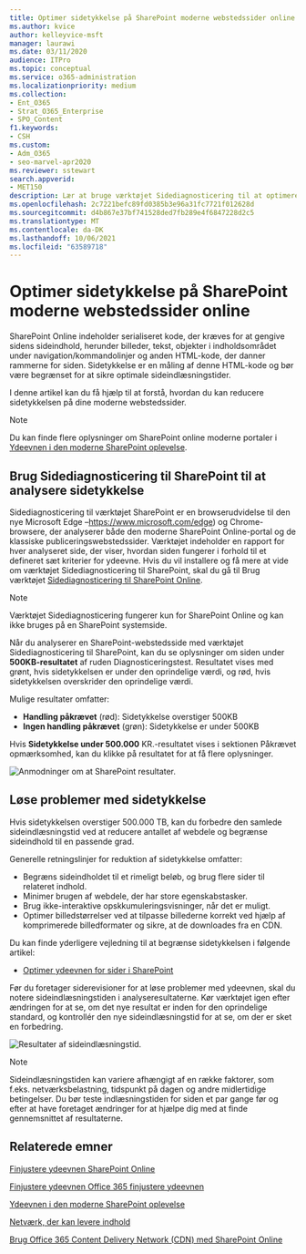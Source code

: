 ```yaml
---
title: Optimer sidetykkelse på SharePoint moderne webstedssider online
ms.author: kvice
author: kelleyvice-msft
manager: laurawi
ms.date: 03/11/2020
audience: ITPro
ms.topic: conceptual
ms.service: o365-administration
ms.localizationpriority: medium
ms.collection:
- Ent_O365
- Strat_O365_Enterprise
- SPO_Content
f1.keywords:
- CSH
ms.custom:
- Adm_O365
- seo-marvel-apr2020
ms.reviewer: sstewart
search.appverid:
- MET150
description: Lær at bruge værktøjet Sidediagnosticering til at optimere sidetykkelse på SharePoint moderne webstedssider online.
ms.openlocfilehash: 2c7221befc89fd0385b3e96a31fc7721f012628d
ms.sourcegitcommit: d4b867e37bf741528ded7fb289e4f6847228d2c5
ms.translationtype: MT
ms.contentlocale: da-DK
ms.lasthandoff: 10/06/2021
ms.locfileid: "63589718"
---
```

# <a name="optimize-page-weight-in-sharepoint-online-modern-site-pages"></a>Optimer sidetykkelse på SharePoint moderne webstedssider online

SharePoint Online indeholder serialiseret kode, der kræves for at gengive sidens sideindhold, herunder billeder, tekst, objekter i indholdsområdet under navigation/kommandolinjer og anden HTML-kode, der danner rammerne for siden. Sidetykkelse er en måling af denne HTML-kode og bør være begrænset for at sikre optimale sideindlæsningstider.

I denne artikel kan du få hjælp til at forstå, hvordan du kan reducere sidetykkelsen på dine moderne webstedssider.

>[!NOTE]
>Du kan finde flere oplysninger om SharePoint online moderne portaler i [Ydeevnen i den moderne SharePoint oplevelse](/sharepoint/modern-experience-performance).

## <a name="use-the-page-diagnostics-for-sharepoint-tool-to-analyze-page-weight"></a>Brug Sidediagnosticering til SharePoint til at analysere sidetykkelse

Sidediagnosticering til værktøjet SharePoint er en browserudvidelse til den nye Microsoft Edge –https://www.microsoft.com/edge) og Chrome-browsere, der analyserer både den moderne SharePoint Online-portal og de klassiske publiceringswebstedssider. Værktøjet indeholder en rapport for hver analyseret side, der viser, hvordan siden fungerer i forhold til et defineret sæt kriterier for ydeevne. Hvis du vil installere og få mere at vide om værktøjet Sidediagnosticering til SharePoint, skal du gå til Brug værktøjet [Sidediagnosticering til SharePoint Online](page-diagnostics-for-spo.md).

>[!NOTE]
>Værktøjet Sidediagnosticering fungerer kun for SharePoint Online og kan ikke bruges på en SharePoint systemside.

Når du analyserer en SharePoint-webstedsside med værktøjet Sidediagnosticering til SharePoint, kan du se oplysninger om siden under **500KB-resultatet** af ruden Diagnosticeringstest. Resultatet vises med grønt, hvis sidetykkelsen er under den oprindelige værdi, og rød, hvis sidetykkelsen overskrider den oprindelige værdi.

Mulige resultater omfatter:

- **Handling påkrævet** (rød): Sidetykkelse overstiger 500KB
- **Ingen handling påkrævet** (grøn): Sidetykkelse er under 500KB

Hvis **Sidetykkelse under 500.000** KR.-resultatet  vises i sektionen Påkrævet opmærksomhed, kan du klikke på resultatet for at få flere oplysninger.

![Anmodninger om at SharePoint resultater.](../media/modern-portal-optimization/pagediag-page-weight.png)

## <a name="remediate-page-weight-issues"></a>Løse problemer med sidetykkelse

Hvis sidetykkelsen overstiger 500.000 TB, kan du forbedre den samlede sideindlæsningstid ved at reducere antallet af webdele og begrænse sideindhold til en passende grad.

Generelle retningslinjer for reduktion af sidetykkelse omfatter:

- Begræns sideindholdet til et rimeligt beløb, og brug flere sider til relateret indhold.
- Minimer brugen af webdele, der har store egenskabstasker.
- Brug ikke-interaktive opskkumuleringsvisninger, når det er muligt.
- Optimer billedstørrelser ved at tilpasse billederne korrekt ved hjælp af komprimerede billedformater og sikre, at de downloades fra en CDN.

Du kan finde yderligere vejledning til at begrænse sidetykkelsen i følgende artikel:

- [Optimer ydeevnen for sider i SharePoint](/sharepoint/dev/general-development/optimize-page-performance-in-sharepoint)

Før du foretager siderevisioner for at løse problemer med ydeevnen, skal du notere sideindlæsningstiden i analyseresultaterne. Kør værktøjet igen efter ændringen for at se, om det nye resultat er inden for den oprindelige standard, og kontrollér den nye sideindlæsningstid for at se, om der er sket en forbedring.

![Resultater af sideindlæsningstid.](../media/modern-portal-optimization/pagediag-page-load-time.png)

>[!NOTE]
>Sideindlæsningstiden kan variere afhængigt af en række faktorer, som f.eks. netværksbelastning, tidspunkt på dagen og andre midlertidige betingelser. Du bør teste indlæsningstiden for siden et par gange før og efter at have foretaget ændringer for at hjælpe dig med at finde gennemsnittet af resultaterne.

## <a name="related-topics"></a>Relaterede emner

[Finjustere ydeevnen SharePoint Online](tune-sharepoint-online-performance.md)

[Finjustere ydeevnen Office 365 finjustere ydeevnen](tune-microsoft-365-performance.md)

[Ydeevnen i den moderne SharePoint oplevelse](/sharepoint/modern-experience-performance)

[Netværk, der kan levere indhold](content-delivery-networks.md)

[Brug Office 365 Content Delivery Network (CDN) med SharePoint Online](use-microsoft-365-cdn-with-spo.md)